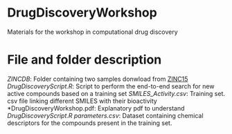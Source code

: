 # DrugDiscoveryWorkshop

Materials for the workshop in computational drug discovery


# File and folder description

*ZINCDB*: Folder containing two samples donwload from [ZINC15](https://zinc15.docking.org/)
*DrugDiscoveryScript.R*: Script to perform the end-to-end search for new active compounds based on a training set
*SMILES_Activity.csv*: Training set. csv file linking different SMILES with their bioactivity 
*DrugDiscoveryWorkshop.pdf: Explanatory pdf to understand *DrugDiscoveryScript.R*
*parameters.csv*: Dataset containing chemical descriptors for the compounds present in the training set.
